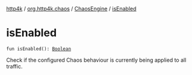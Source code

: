 [http4k](../../index.md) / [org.http4k.chaos](../index.md) / [ChaosEngine](index.md) / [isEnabled](./is-enabled.md)

# isEnabled

`fun isEnabled(): `[`Boolean`](https://kotlinlang.org/api/latest/jvm/stdlib/kotlin/-boolean/index.html)

Check if the configured Chaos behaviour is currently being applied to all traffic.

